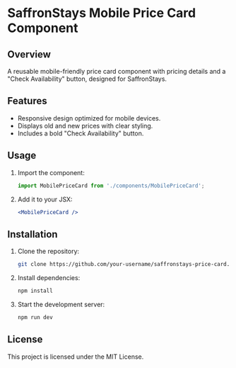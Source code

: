 # SaffronStays Mobile Price Card Component

## Overview
A reusable mobile-friendly price card component with pricing details and a "Check Availability" button, designed for SaffronStays.

## Features
- Responsive design optimized for mobile devices.
- Displays old and new prices with clear styling.
- Includes a bold "Check Availability" button.

## Usage
1. Import the component:
   ```jsx
   import MobilePriceCard from './components/MobilePriceCard';
   ```
2. Add it to your JSX:
   ```jsx
   <MobilePriceCard />
   ```

## Installation
1. Clone the repository:
   ```bash
   git clone https://github.com/your-username/saffronstays-price-card.git
   ```
2. Install dependencies:
   ```bash
   npm install
   ```
3. Start the development server:
   ```bash
   npm run dev
   ```

## License
This project is licensed under the MIT License.


